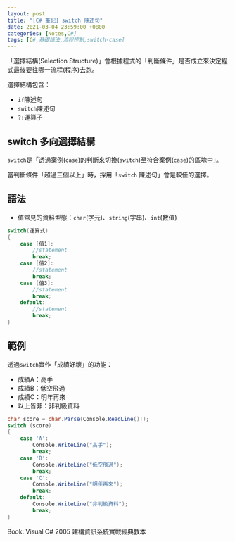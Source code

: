 ```yaml
---
layout: post
title: "[C# 筆記] switch 陳述句"
date: 2021-03-04 23:59:00 +0800
categories: [Notes,C#]
tags: [C#,基礎語法,流程控制,switch-case]
---
```


「選擇結構(Selection Structure)」會根據程式的「判斷條件」是否成立來決定程式最後要往哪一流程(程序)去跑。     

選擇結構包含：
- `if`陳述句
- `switch`陳述句
- `?:`運算子

## switch 多向選擇結構

`switch`是「透過案例(`case`)的判斷來切換(`switch`)至符合案例(`case`)的區塊中」。        

當判斷條件「超過三個以上」時，採用「`switch` 陳述句」會是較佳的選擇。       

## 語法

- 值常見的資料型態：`char`(字元)、`string`(字串)、`int`(數值)

```c#
switch(運算式) 
{
    case [值1]:
        //statement
        break;
    case [值2]:
        //statement
        break;
    case [值3]:
        //statement
        break;
    default:
        //statement
        break;
}
```

## 範例

透過`switch`實作「成績好壞」的功能：
- 成績A：高手
- 成績B：低空飛過
- 成績C：明年再來
- 以上皆非：非判級資料

```c#
char score = char.Parse(Console.ReadLine()!);
switch (score)
{
    case 'A':
        Console.WriteLine("高手");
        break;
    case 'B':
        Console.WriteLine("低空飛過");
        break;
    case 'C':
        Console.WriteLine("明年再來");
        break;
    default:
        Console.WriteLine("非判級資料");
        break;
}
```

      
Book: Visual C# 2005 建構資訊系統實戰經典教本